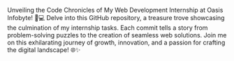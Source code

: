 Unveiling the Code Chronicles of My Web Development Internship at Oasis Infobyte! 🚀💻 Delve into this GitHub repository, a treasure trove showcasing the culmination of my internship tasks. Each commit tells a story from problem-solving puzzles to the creation of seamless web solutions. Join me on this exhilarating journey of growth, innovation, and a passion for crafting the digital landscape! 🌐✨ 
